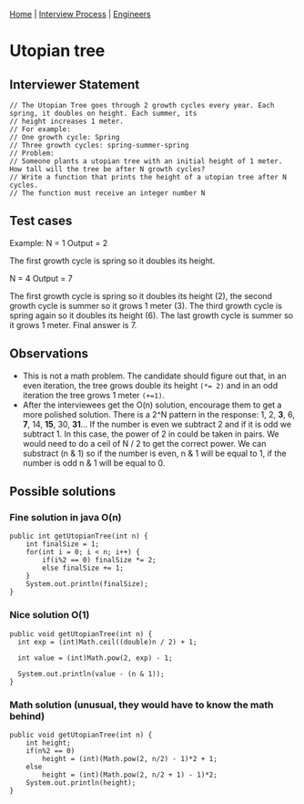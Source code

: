 [Home](../../../../README.md) |
[Interview Process](../../../README.md) |
[Engineers](../../README.md)

# Utopian tree

## Interviewer Statement
```
// The Utopian Tree goes through 2 growth cycles every year. Each spring, it doubles on height. Each summer, its
// height increases 1 meter.
// For example:
// One growth cycle: Spring
// Three growth cycles: spring-summer-spring
// Problem:
// Someone plants a utopian tree with an initial height of 1 meter. How tall will the tree be after N growth cycles?
// Write a function that prints the height of a utopian tree after N cycles.
// The function must receive an integer number N
```

## Test cases

Example:
N = 1
Output = 2

The first growth cycle is spring so it doubles its height.

N = 4
Output = 7

The first growth cycle is spring so it doubles its height (2), the second growth cycle is summer so it grows 1 meter
(3). The third growth cycle is spring again so it doubles its height (6). The last growth cycle is summer so it grows
1 meter.
Final answer is 7.

## Observations

- This is not a math problem. The candidate should figure out that, in an even iteration, the tree grows double its
height `(*= 2)` and in an odd iteration the tree grows 1 meter `(+=1)`.
- After the interviewees get the O(n) solution, encourage them to get a more polished solution.
There is a 2^N pattern in the response: 1, 2, **3**, 6, **7**, 14, **15**, 30, **31**...
If the number is even we subtract 2 and if it is odd we subtract 1. In this case, the power of 2 in could be taken in
pairs. We would need to do a ceil of N / 2 to get the correct power.
We can substract (n & 1) so if the number is even, n & 1 will be equal to 1, if the number is odd n & 1 will be equal
to 0.


## Possible solutions

### Fine solution in java O(n)

```
public int getUtopianTree(int n) {
    int finalSize = 1;
    for(int i = 0; i < n; i++) {
        if(i%2 == 0) finalSize *= 2;
        else finalSize += 1;
    }
    System.out.println(finalSize);
}
```

### Nice solution O(1)

```
public void getUtopianTree(int n) {
  int exp = (int)Math.ceil((double)n / 2) + 1;

  int value = (int)Math.pow(2, exp) - 1;

  System.out.println(value - (n & 1));
}
```

### Math solution (unusual, they would have to know the math behind)

```
public void getUtopianTree(int n) {
    int height;
    if(n%2 == 0)
        height = (int)(Math.pow(2, n/2) - 1)*2 + 1;
    else
        height = (int)(Math.pow(2, n/2 + 1) - 1)*2;  
    System.out.println(height);
}
```
